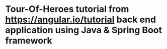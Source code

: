 # Tour-Of-Heroes tutorial from https://angular.io/tutorial back end application using Java & Spring Boot framework
